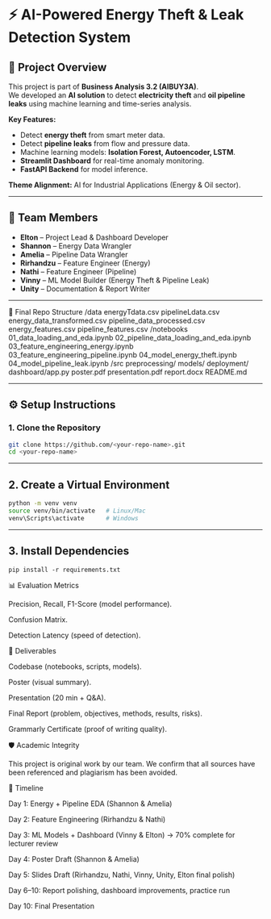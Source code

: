 # ⚡ AI-Powered Energy Theft & Leak Detection System  

## 📌 Project Overview  
This project is part of **Business Analysis 3.2 (AIBUY3A)**.  
We developed an **AI solution** to detect **electricity theft** and **oil pipeline leaks** using machine learning and time-series analysis.  

**Key Features:**  
- Detect **energy theft** from smart meter data.  
- Detect **pipeline leaks** from flow and pressure data.  
- Machine learning models: **Isolation Forest, Autoencoder, LSTM**.  
- **Streamlit Dashboard** for real-time anomaly monitoring.  
- **FastAPI Backend** for model inference.  

**Theme Alignment:** AI for Industrial Applications (Energy & Oil sector).  

---

## 👥 Team Members  
- **Elton** – Project Lead & Dashboard Developer  
- **Shannon** – Energy Data Wrangler  
- **Amelia** – Pipeline Data Wrangler  
- **Rirhandzu** – Feature Engineer (Energy)  
- **Nathi** – Feature Engineer (Pipeline)  
- **Vinny** – ML Model Builder (Energy Theft & Pipeline Leak)  
- **Unity** – Documentation & Report Writer  

---

📂 Final Repo Structure
/data
   energyTdata.csv
   pipelineLdata.csv
   energy_data_transformed.csv
   pipeline_data_processed.csv
   energy_features.csv
   pipeline_features.csv
/notebooks
   01_data_loading_and_eda.ipynb
   02_pipeline_data_loading_and_eda.ipynb
   03_feature_engineering_energy.ipynb
   03_feature_engineering_pipeline.ipynb
   04_model_energy_theft.ipynb
   04_model_pipeline_leak.ipynb
/src
   preprocessing/
   models/
   deployment/
   dashboard/app.py
poster.pdf
presentation.pdf
report.docx
README.md


---

## ⚙️ Setup Instructions  

### 1. Clone the Repository  
```bash
git clone https://github.com/<your-repo-name>.git
cd <your-repo-name>
```



---

## 2. Create a Virtual Environment
```bash
python -m venv venv
source venv/bin/activate   # Linux/Mac
venv\Scripts\activate      # Windows
```
---

## 3. Install Dependencies
```
pip install -r requirements.txt
```

📊 Evaluation Metrics

Precision, Recall, F1-Score (model performance).

Confusion Matrix.

Detection Latency (speed of detection).

📑 Deliverables

Codebase (notebooks, scripts, models).

Poster (visual summary).

Presentation (20 min + Q&A).

Final Report (problem, objectives, methods, results, risks).

Grammarly Certificate (proof of writing quality).

🛡️ Academic Integrity

This project is original work by our team.
We confirm that all sources have been referenced and plagiarism has been avoided.

📅 Timeline

Day 1: Energy + Pipeline EDA (Shannon & Amelia)

Day 2: Feature Engineering (Rirhandzu & Nathi)

Day 3: ML Models + Dashboard (Vinny & Elton) → 70% complete for lecturer review

Day 4: Poster Draft (Shannon & Amelia)

Day 5: Slides Draft (Rirhandzu, Nathi, Vinny, Unity, Elton final polish)

Day 6–10: Report polishing, dashboard improvements, practice run

Day 10: Final Presentation
